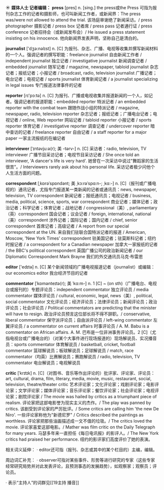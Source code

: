 ☀ <span class="category">**媒体人士 记者编辑：**</span>
<span class="vocabulary">**press**</span> [pres] 
<span class="definition">n. [sing.] the press或the Press 可指为报刊杂志工作的记者和摄影师，也可叫新闻工作者，或新闻界：</span>The press was/were not allowed to attend the trial. 该场庭审谢绝了新闻采访。/ press photographer 摄影记者 / press box 记者席 / press pass 记者通行证 / press conference 记者招待会（或新闻发布会）/ He issued a press statement insisting on his innocence. 他向新闻界发表声明，坚称自己是清白的。

<span class="vocabulary">**journalist**</span> ['dӡə:nəlɪst] 
<span class="definition">n. [C] 为报刊、杂志、广播、电视等收集并撰写新闻材料的一个人。强调记者的撰写职能：</span>freelance journalist 自由新闻工作者 / independent journalist 独立记者 / investigative journalist 新闻调查记者 / embedded journalist 随军记者 / magazine, newspaper, tabloid journalist 杂志记者；报纸记者；小报记者 / broadcast, radio, television journalist 广播记者；电台记者；电视记者 / sports journalist 体育新闻记者 / a journalist specializing in legal issues 专门报道法律事件的记者

<span class="vocabulary">**reporter**</span> [rɪ'pɔ:tə] 
<span class="definition">n. [C] 为报刊、广播或电视收集并报道新闻的一个人，如记者。强调记者的报道职能：</span>embedded reporter 特派记者 / an embedded reporter with the combat team 跟随作战小组的特派记者 / magazine, newspaper, radio, television reporter 杂志记者；报纸记者；广播电台记者；电视记者 / online, Web reporter 网站记者 / tabloid reporter 小报记者 / sports reporter 体育记者 / investigative reporter 调查记者 / undercover reporter 暗中查访的记者 / freelance reporter 自由记者 / a staff reporter for a major paper 一家主流报纸的在编记者
                      
<span class="vocabulary">**interviewer**</span> [ˈɪntəvju:ə(r); 美 -tərv-]
<span class="definition">n. [C] 采访者：</span>radio, television, TV interviewer 广播节目采访记者；电视节目采访记者 / She once told an interviewer, 'A dancer's life is very hard'. 她曾在一次采访中说过"舞蹈家的生活很苦"。/ Interviewers rarely ask about his personal life. 采访记者极少问他个人生活方面的问题。

<span class="vocabulary">**correspondent**</span> [ˌkɒrəˈspɒndənt; 美 ˌkɔ:rəˈspɑ:n-; ˌkɑ:-]
<span class="definition">n. [C]（报刊或广播电视的）通讯记者，尤指专门报道某一类新闻的记者或通讯员：</span>news, newspaper, television, TV correspondent 新闻记者；报纸通讯员；电视记者 / business, media, political, science, sports, war correspondent 商业记者；媒体记者；政治记者；科学记者；体育记者；战地记者 / congressional（美）, parliamentary（英）correspondent 国会记者；议会记者 / foreign, international, national（美）correspondent 涉外记者；国际记者；国内记者 / chief, senior correspondent 首席记者；高级记者 / A report from our special correspondent at the UN. 来自我们驻联合国特派记者的报道 / American, Moscow, 'New York Times' correspondent 驻美国记者；驻莫斯科记者；纽约时报记者 / a correspondent for a Canadian newspaper 加拿大一家报纸的记者 / the BBC's political correspondent 英国广播公司的政治新闻记者 / our Diplomatic Correspondent Mark Brayne 我们的外交通讯员马克·布雷恩

<span class="vocabulary">**editor**</span> ['edɪtə] 
<span class="definition">n. [C] 某个新闻领域的广播电视报道记者（journalist）或编辑：</span>our economics editor 我台经济节目的记者
           
<span class="vocabulary">**commentator**</span> [ˈkɒmənteɪtə(r); 美 ˈkɑ:m-]
<span class="definition">n. 1 [C] ~ (on sth)（广播电台、电视台或报刊的）专题评论员：</span>independent commentator 独立评论员 / media commentator 媒体评论员 / cultural, economic, legal, news（美）, political, social commentator 文化评论员；经济评论员；法律评论员；新闻评论员；政治评论员；社会评论员 / Political commentators are predicting that the minister will have to resign. 政治评论员预言这位部长将不得不辞职。/ conservative, liberal commentator 保守派评论员；自由派评论员 / left-wing commentator 左翼评论员 / a commentator on current affairs 时事评论员 / A. M. Babu is a commentator on African affairs. A. M. 巴布是一位非洲事务评论员。<span class="definition">2 [C]（尤指电视台或广播电台的）（对某个大事件进行现场报道的）现场解说员、实况播音员：</span>sports commentator 体育解说员 / basketball, cricket, football commentator 篮球解说员；板球解说员；足球解说员 / match, race commentator（均英）比赛解说员；赛跑解说员 / radio, television, TV commentator 电台解说员；电视解说员
           
<span class="vocabulary">**critic**</span> [ˈkrɪtɪk]
<span class="definition">n. [C]（对图书、音乐等作出评论的）批评家、评论家、评论员：</span>art, cultural, drama, film, literary, media, movie, music, restaurant, social, television, theatre/theater critic 艺术评论家；文化评论家；戏剧评论家；电影评论家；文学评论家；媒体评论家；音乐评论家；餐饮评论家；社会评论家；电视评论家；剧院评论家 / The movie was hailed by critics as a triumphant piece of realism. 评论家把这部电影誉为现实主义的杰作。/ The play was panned by critics. 该剧受到评论家的严厉批评。/ Some critics are calling him 'the new De Niro'. 一些评论家称他为"新德尼罗" / Critics described the paintings as worthless. 评论家把那些油画描述成一文不值的垃圾。/ The critics loved the movie. 评论家喜爱这部电影。/ Mather was film critic on the Daily Telegraph for many years. 马瑟多年来一直担任《每日电讯报》的影评人。/ The New York critics had praised her performance. 纽约的影评家们高度评价了她的表演。

相关词义延伸：
· editor还可指（报刊、杂志或其中的某个栏目的）主编，编辑。

周边词汇补充：
· observer可指对某些事件、形势等进行研究的专家（这些专家经常研究局势并对此发表评论，且预测事态的发展趋势），如观察家；观察员；评论员。

· 表示“主持人”的词群见[[19主持 播音]]

